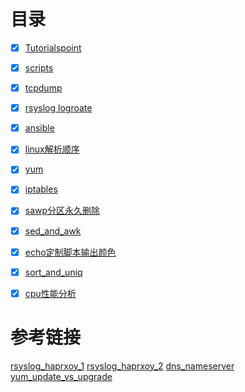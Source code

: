 # 目录
- [x] [Tutorialspoint](https://www.tutorialspoint.com/unix/unix-system-logging.htm)
- [x] [scripts](https://github.com/bertreyking/linux/tree/main/scripts)
- [x] [tcpdump](https://github.com/bertreyking/linux/blob/main/tcpdump.md)
- [x] [rsyslog logroate](https://github.com/bertreyking/linux/blob/main/logroate.md)
- [x] [ansible](https://github.com/bertreyking/linux/blob/main/ansible.md)
- [x] [linux解析顺序](https://github.com/bertreyking/linux/blob/main/dns%E8%A7%A3%E6%9E%90%E9%A1%BA%E5%BA%8F.md)
- [x] [yum](https://github.com/bertreyking/linux/blob/main/update%E4%B8%8Eupgrade%E5%8C%BA%E5%88%AB)
- [x] [iptables](https://github.com/bertreyking/linux/blob/main/iptables.md)
- [x] [sawp分区永久删除](https://github.com/bertreyking/linux/blob/main/linux%E6%B8%85%E7%90%86Swap%E5%88%86%E5%8C%BA.md)
- [x] [sed_and_awk](https://github.com/bertreyking/linux/blob/main/sed_ang_awk.md)
- [x] [echo定制脚本输出颜色](https://github.com/bertreyking/linux/blob/main/echo%E5%AE%9A%E5%88%B6%E8%84%9A%E6%9C%AC%E8%BE%93%E5%87%BA%E9%A2%9C%E8%89%B2.md)
- [x] [sort_and_uniq](https://github.com/bertreyking/linux/blob/main/sort_and_uniq.md)
- [x] [cpu性能分析](https://github.com/bertreyking/linux/blob/main/cpu%E6%80%A7%E8%83%BD%E5%88%86%E6%9E%90.md)


# 参考链接
[rsyslog_haprxoy_1](https://www.e2enetworks.com/help/knowledge-base/enable-logging-of-haproxy-in-rsyslog/)
[rsyslog_haprxoy_2](https://www.percona.com/blog/2014/10/03/haproxy-give-me-some-logs-on-centos-6-5/)
[dns_nameserver](https://www.xiebruce.top/1024.html)
[yum_update_vs_upgrade](https://access.redhat.com/documentation/en-us/red_hat_enterprise_linux/7/html/system_administrators_guide/ch-yum#s1-yum-upgrade-system)
